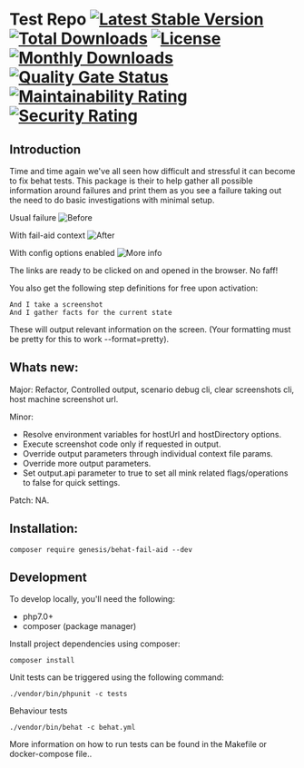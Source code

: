 Test Repo [![Latest Stable Version](https://poser.pugx.org/genesis/behat-fail-aid/v/stable)](https://packagist.org/packages/genesis/behat-fail-aid) [![Total Downloads](https://poser.pugx.org/genesis/behat-fail-aid/downloads)](https://packagist.org/packages/genesis/behat-fail-aid) [![License](https://poser.pugx.org/genesis/behat-fail-aid/license)](https://packagist.org/packages/genesis/behat-fail-aid) [![Monthly Downloads](https://poser.pugx.org/genesis/behat-fail-aid/d/monthly)](https://packagist.org/packages/genesis/behat-fail-aid) [![Quality Gate Status](https://sonarcloud.io/api/project_badges/measure?project=forceedge01_behat-fail-aid&metric=alert_status)](https://sonarcloud.io/dashboard?id=forceedge01_behat-fail-aid) [![Maintainability Rating](https://sonarcloud.io/api/project_badges/measure?project=forceedge01_behat-fail-aid&metric=sqale_rating)](https://sonarcloud.io/dashboard?id=forceedge01_behat-fail-aid) [![Security Rating](https://sonarcloud.io/api/project_badges/measure?project=forceedge01_behat-fail-aid&metric=security_rating)](https://sonarcloud.io/dashboard?id=forceedge01_behat-fail-aid)
=======

Introduction
-------------

Time and time again we've all seen how difficult and stressful it can become to fix behat tests. This package is their to help gather
all possible information around failures and print them as you see a failure taking out the need to do basic investigations with minimal setup.

Usual failure
![Before](https://raw.githubusercontent.com/forceedge01/behat-fail-aid/master/extras/generic-from.png#version=1)

With fail-aid context
![After](https://raw.githubusercontent.com/forceedge01/behat-fail-aid/master/extras/generic-to.png#version=1)

With config options enabled
![More info](https://raw.githubusercontent.com/forceedge01/behat-fail-aid/master/extras/max-details.png#version=1)

The links are ready to be clicked on and opened in the browser. No faff!

You also get the following step definitions for free upon activation:

```gherkin
And I take a screenshot
And I gather facts for the current state
```

These will output relevant information on the screen. (Your formatting must be pretty for this to work --format=pretty).

Whats new:
----------

Major: Refactor, Controlled output, scenario debug cli, clear screenshots cli, host machine screenshot url.

Minor: 
- Resolve environment variables for hostUrl and hostDirectory options.
- Execute screenshot code only if requested in output.
- Override output parameters through individual context file params.
- Override more output parameters.
- Set output.api parameter to true to set all mink related flags/operations to false for quick settings.

Patch: NA.

Installation:
-------------
```shell
composer require genesis/behat-fail-aid --dev
```

Development
-----------

To develop locally, you'll need the following:

- php7.0+
- composer (package manager)

Install project dependencies using composer:

```
composer install
```

Unit tests can be triggered using the following command:

```
./vendor/bin/phpunit -c tests
```

Behaviour tests

```
./vendor/bin/behat -c behat.yml
```

More information on how to run tests can be found in the Makefile or docker-compose file..
